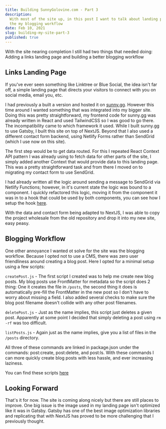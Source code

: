 ```yaml
---
title: Building SunnyGolovine.com - Part 3
description:
  With most of the site up, in this post I want to talk about landing pages and
  the my blogging workflow
date: Feb 10, 2021
slug: building-my-site-part-3
published: true
---
```


With the site nearing completion I still had two things that needed doing:
Adding a links landing page and building a better blogging workflow

## Links Landing Page

If you've ever seen something like Linktree or Blue Social, the idea isn't far
off, a simple landing page that directs your visitors to connect with you on
social media, email you, etc.

I had previously a built a version and hosted it on
[sunny.gg](https://sunny.gg). However this time around I wanted something that
was integrated into my bigger site. Doing this was pretty straightforward, my
frontend code for sunny.gg was already written in React and used TailwindCSS so
I was good to go there. The incompatibility came to which framework it used.
While I built sunny.gg to use Gatsby, I built this site on top of NextJS.
Beyond that I also used a different contact form backend, using Netlify
Forms rather than SendGrid (which I use now on this site).

The first step would be to get data routed. For this I repeated React Context
API pattern I was already using to fetch data for other parts of the site, I
simply added another Context that would provide data to this landing page. This
was a pretty straightforward task and from there I moved on to migrating my
contact form to use SendGrid.

I had already written all the logic around sending a message to SendGrid via
Netlify Functions; however, in it's current state the logic was bound to a
component. I quickly refactored this logic, moving it from the component it was
in to a hook that could be used by both components, you can see how I setup the
hook [here](https://github.com/sgolovine/sunnygolovine.com/blob/master/src/hooks/useContactForm.tsx).

With the data and contact form being adapted to NextJS, I was able to copy the
project wholesale from the old repository and drop it into my new site, easy
peasy.

## Blogging Workflow

One other annoyance I wanted ot solve for the site was the blogging workflow.
Because I opted not to use a CMS, there was zero user friendliness around
creating a blog post. Here I opted for a minimal setup using a few scripts:

`createPost.js` - The first script I created was to help me create new blog
posts. My blog posts use FrontMatter for metadata so the script does 2 thing:
One it creates the file in `/posts`, the second thing it does is automatically
pre-fill the FrontMatter in the new post so I don't have to worry about missing a
field. I also added several checks to make sure the blog post filename doesn't
collide with any other post filenames.

`deletePost.js` - Just as the name implies, this script just deletes a given
post. Apparently at some point I decided that simply deleting a post using `rm -rf` was too difficult.

`listPosts.js` - Again just as the name implies, give you a list of files in
the `/posts` directory.

All three of these commands are linked in package.json under the commands:
post:create, post:delete, and post:ls. With these commands I can more quickly
create blog posts with less hassle, and ever increasing laziness.

You can find these scripts [here](https://github.com/sgolovine/sunnygolovine.com/tree/master/scripts)

## Looking Forward

That's it for now. The site is coming along nicely but there are still places to
improve. One big issue is the image used in my landing page isn't optimized like
it was in Gatsby. Gatsby has one of the best image optimization libraries and
replicating that with NextJS has proved to be more challenging that I previously
thought.
